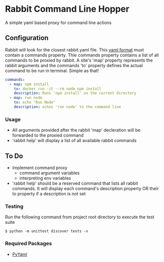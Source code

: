 # Rabbit Command Line Hopper
A simple yaml based proxy for command line actions

## Configuration
Rabbit will look for the closest rabbit.yaml file. This [yaml format](http://docs.ansible.com/YAMLSyntax.html) must contain a commands property. Thie commands property contains a list of all commands to be proxied by rabbit. A site's 'map' property represents the rabbit arguments and the commands 'to' property defines the actual command to be run in terminal. Simple as that!

```yaml
commands:
  - map: npm install
    to: docker run -it --rm node npm install
    description: Runs 'npm install' on the current directory
  - map: run node
    to: echo "Run Node"
    description: echos 'run node' to the command line
```

### Usage
- All arguments provided after the rabbit 'map' decleration will be forwarded to the proxied command
- 'rabbit help' will display a list of all available rabbit commands

## To Do
- Implement command proxy
  - command argument variables
  - interpreting env variables
- 'rabbit help' should be a reserved command that lists all rabbit commands. It will display each command's description property OR their to property if a description is not set


### Testing
Run the following command from project root directory to execute the test suite

	$ python -m unittest discover tests -v

### Required Packages
- [PyYaml](http://pyyaml.org/)

